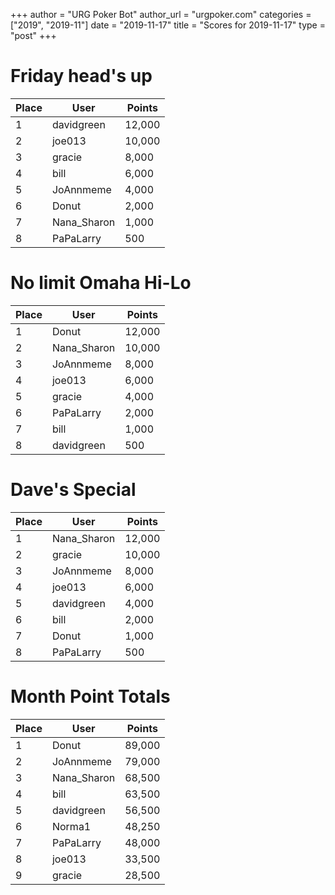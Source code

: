 +++
author = "URG Poker Bot"
author_url = "urgpoker.com"
categories = ["2019", "2019-11"]
date = "2019-11-17"
title = "Scores for 2019-11-17"
type = "post"
+++
# Friday head's up

| Place | User | Points |
|-------|------|--------|
| 1 | davidgreen | 12,000 |
| 2 | joe013 | 10,000 |
| 3 | gracie | 8,000 |
| 4 | bill | 6,000 |
| 5 | JoAnnmeme | 4,000 |
| 6 | Donut | 2,000 |
| 7 | Nana_Sharon | 1,000 |
| 8 | PaPaLarry | 500 |

# No limit Omaha Hi-Lo

| Place | User | Points |
|-------|------|--------|
| 1 | Donut | 12,000 |
| 2 | Nana_Sharon | 10,000 |
| 3 | JoAnnmeme | 8,000 |
| 4 | joe013 | 6,000 |
| 5 | gracie | 4,000 |
| 6 | PaPaLarry | 2,000 |
| 7 | bill | 1,000 |
| 8 | davidgreen | 500 |

# Dave's Special

| Place | User | Points |
|-------|------|--------|
| 1 | Nana_Sharon | 12,000 |
| 2 | gracie | 10,000 |
| 3 | JoAnnmeme | 8,000 |
| 4 | joe013 | 6,000 |
| 5 | davidgreen | 4,000 |
| 6 | bill | 2,000 |
| 7 | Donut | 1,000 |
| 8 | PaPaLarry | 500 |

# Month Point Totals

| Place | User | Points |
|-------|------|--------|
| 1 | Donut | 89,000 |
| 2 | JoAnnmeme | 79,000 |
| 3 | Nana_Sharon | 68,500 |
| 4 | bill | 63,500 |
| 5 | davidgreen | 56,500 |
| 6 | Norma1 | 48,250 |
| 7 | PaPaLarry | 48,000 |
| 8 | joe013 | 33,500 |
| 9 | gracie | 28,500 |
